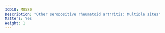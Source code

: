```yaml
---
ICD10: M0580
Description: "Other seropositive rheumatoid arthritis: Multiple sites"
Matters: Yes
Weight: 1
---
```

